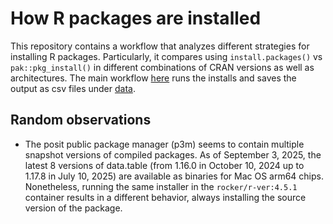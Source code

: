 
# How R packages are installed

This repository contains a workflow that analyzes different strategies for installing R packages. Particularly, it compares using `install.packages()` vs `pak::pkg_install()` in different combinations of CRAN versions as well as architectures. The main workflow [here](./.github/workflows/install_an_r_package.yaml) runs the installs and saves the output as csv files under [data](./data).

## Random observations

- The posit public package manager (p3m) seems to contain multiple snapshot versions of compiled packages. As of September 3, 2025, the latest 8 versions of data.table (from 1.16.0 in October 10, 2024 up to 1.17.8 in July 10, 2025) are available as binaries for Mac OS arm64 chips. Nonetheless, running the same installer in the `rocker/r-ver:4.5.1` container results in a different behavior, always installing the source version of the package.